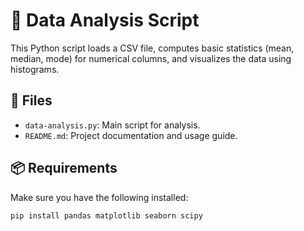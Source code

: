 # 🧪 Data Analysis Script

This Python script loads a CSV file, computes basic statistics (mean, median, mode) for numerical columns, and visualizes the data using histograms.

## 📂 Files

- `data-analysis.py`: Main script for analysis.
- `README.md`: Project documentation and usage guide.

## 📦 Requirements

Make sure you have the following installed:

```bash
pip install pandas matplotlib seaborn scipy
